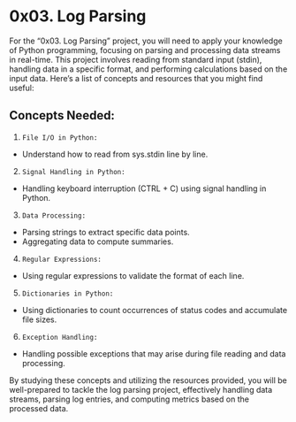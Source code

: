 # 0x03. Log Parsing
For the “0x03. Log Parsing” project, you will need to apply your knowledge of Python programming, focusing on parsing and processing data streams in real-time. This project involves reading from standard input (stdin), handling data in a specific format, and performing calculations based on the input data. Here’s a list of concepts and resources that you might find useful:
## Concepts Needed:

1. `File I/O in Python:`
* Understand how to read from sys.stdin line by line.

2. `Signal Handling in Python:`
* Handling keyboard interruption (CTRL + C) using signal handling in Python.

3. `Data Processing:`
* Parsing strings to extract specific data points.
* Aggregating data to compute summaries.

4. `Regular Expressions:`
* Using regular expressions to validate the format of each line.

5. `Dictionaries in Python:`
* Using dictionaries to count occurrences of status codes and accumulate file sizes.

6. `Exception Handling:`
* Handling possible exceptions that may arise during file reading and data processing.

By studying these concepts and utilizing the resources provided, you will be well-prepared to tackle the log parsing project, effectively handling data streams, parsing log entries, and computing metrics based on the processed data.

